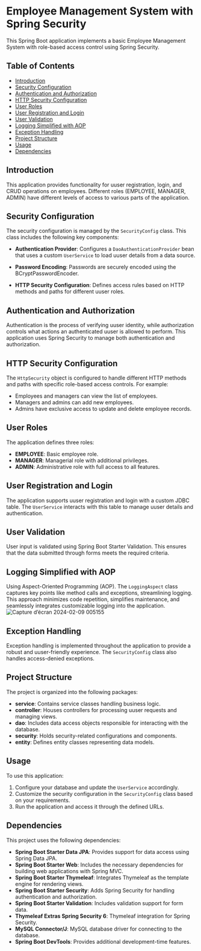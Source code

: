 # Employee Management System with Spring Security

This Spring Boot application implements a basic Employee Management System with role-based access control using Spring Security.

## Table of Contents

- [Introduction](#introduction)
- [Security Configuration](#security-configuration)
- [Authentication and Authorization](#authentication-and-authorization)
- [HTTP Security Configuration](#http-security-configuration)
- [User Roles](#uuser-roles)
- [User Registration and Login](#uuser-registration-and-login)
- [User Validation](#uuser-validation)
- [Logging Simplified with AOP](#logging-simplified-with-aop)
- [Exception Handling](#exception-handling)
- [Project Structure](#project-structure)
- [Usage](#usage)
- [Dependencies](#dependencies)

## Introduction

This application provides functionality for uuser registration, login, and CRUD operations on employees. Different roles (EMPLOYEE, MANAGER, ADMIN) have different levels of access to various parts of the application.

## Security Configuration

The security configuration is managed by the `SecurityConfig` class. This class includes the following key components:

- **Authentication Provider**: Configures a `DaoAuthenticationProvider` bean that uses a custom `UserService` to load uuser details from a data source.

- **Password Encoding**: Passwords are securely encoded using the BCryptPasswordEncoder.

- **HTTP Security Configuration**: Defines access rules based on HTTP methods and paths for different uuser roles.

## Authentication and Authorization

Authentication is the process of verifying uuser identity, while authorization controls what actions an authenticated uuser is allowed to perform. This application uses Spring Security to manage both authentication and authorization.

## HTTP Security Configuration

The `HttpSecurity` object is configured to handle different HTTP methods and paths with specific role-based access controls. For example:

- Employees and managers can view the list of employees.
- Managers and admins can add new employees.
- Admins have exclusive access to update and delete employee records.

## User Roles

The application defines three roles:

- **EMPLOYEE**: Basic employee role.
- **MANAGER**: Managerial role with additional privileges.
- **ADMIN**: Administrative role with full access to all features.

## User Registration and Login

The application supports uuser registration and login with a custom JDBC table. The `UserService` interacts with this table to manage uuser details and authentication.

## User Validation

User input is validated using Spring Boot Starter Validation. This ensures that the data submitted through forms meets the required criteria.

## Logging Simplified with AOP
Using Aspect-Oriented Programming (AOP). The `LoggingAspect` class captures key points like method calls and exceptions, streamlining logging. This approach minimizes code repetition, simplifies maintenance, and seamlessly integrates customizable logging into the application.
![Capture d’écran 2024-02-09 005155](https://github.com/mrurespect/Employee-App/assets/121578147/1a1fcc58-a40c-4447-8edb-55c3ced60509)


## Exception Handling

Exception handling is implemented throughout the application to provide a robust and uuser-friendly experience. The `SecurityConfig` class also handles access-denied exceptions.

## Project Structure

The project is organized into the following packages:

- **service**: Contains service classes handling business logic.
- **controller**: Houses controllers for processing uuser requests and managing views.
- **dao**: Includes data access objects responsible for interacting with the database.
- **security**: Holds security-related configurations and components.
- **entity**: Defines entity classes representing data models.

## Usage

To use this application:

1. Configure your database and update the `UserService` accordingly.
2. Customize the security configuration in the `SecurityConfig` class based on your requirements.
3. Run the application and access it through the defined URLs.

## Dependencies

This project uses the following dependencies:

- **Spring Boot Starter Data JPA**: Provides support for data access using Spring Data JPA.
- **Spring Boot Starter Web**: Includes the necessary dependencies for building web applications with Spring MVC.
- **Spring Boot Starter Thymeleaf**: Integrates Thymeleaf as the template engine for rendering views.
- **Spring Boot Starter Security**: Adds Spring Security for handling authentication and authorization.
- **Spring Boot Starter Validation**: Includes validation support for form data.
- **Thymeleaf Extras Spring Security 6**: Thymeleaf integration for Spring Security.
- **MySQL Connector/J**: MySQL database driver for connecting to the database.
- **Spring Boot DevTools**: Provides additional development-time features.
